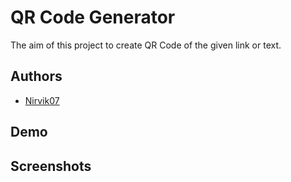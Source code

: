 # QR Code Generator

The aim of this project to create QR Code of the given link or text.

## Authors

- [Nirvik07](https://github.com/Nirvik07)


## Demo




## Screenshots
